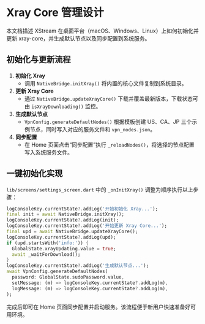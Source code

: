 # Xray Core 管理设计

本文档描述 XStream 在桌面平台（macOS、Windows、Linux）上如何初始化并更新 xray-core，并生成默认节点以及同步配置到系统服务。

## 初始化与更新流程

1. **初始化 Xray**
   - 调用 `NativeBridge.initXray()` 将内置的核心文件复制到系统目录。
2. **更新 Xray Core**
   - 通过 `NativeBridge.updateXrayCore()` 下载并覆盖最新版本，下载状态可由 `isXrayDownloading()` 监控。
3. **生成默认节点**
   - `VpnConfig.generateDefaultNodes()` 根据模板创建 US、CA、JP 三个示例节点，同时写入对应的服务文件和 `vpn_nodes.json`。
4. **同步配置**
   - 在 Home 页面点击“同步配置”执行 `_reloadNodes()`，将选择的节点配置写入系统服务文件。

## 一键初始化实现

`lib/screens/settings_screen.dart` 中的 `_onInitXray()` 调整为顺序执行以上步骤：

```dart
logConsoleKey.currentState?.addLog('开始初始化 Xray...');
final init = await NativeBridge.initXray();
logConsoleKey.currentState?.addLog(init);
logConsoleKey.currentState?.addLog('开始更新 Xray Core...');
final upd = await NativeBridge.updateXrayCore();
logConsoleKey.currentState?.addLog(upd);
if (upd.startsWith('info:')) {
  GlobalState.xrayUpdating.value = true;
  await _waitForDownload();
}
logConsoleKey.currentState?.addLog('生成默认节点...');
await VpnConfig.generateDefaultNodes(
  password: GlobalState.sudoPassword.value,
  setMessage: (m) => logConsoleKey.currentState?.addLog(m),
  logMessage: (m) => logConsoleKey.currentState?.addLog(m),
);
```

完成后即可在 Home 页面同步配置并启动服务。该流程便于新用户快速准备好可用环境。
